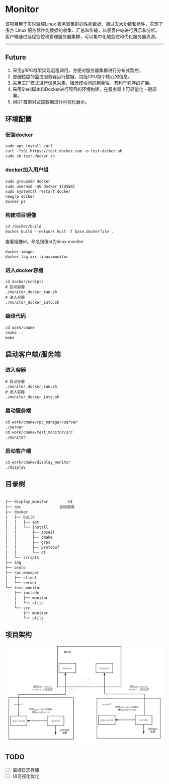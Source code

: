 # Monitor

该项目用于实时监控Linux 服务器集群的性能数据。通过五大功能和组件，实现了多台 Linux 服务器性能数据的收集、汇总和传输，以便客户端进行展示和分析。客户端通过远程监控和管理服务器集群，可以集中化地监控和优化服务器资源。

---

## Future

1. 采用gRPC框架实现远程调用，方便对服务器集群进行分布式监控。
2. 更细粒度的监控服务器运行数据，包括CPU每个核心的信息。
3. 采用工厂模式进行信息采集，降低模块间的耦合性，有利于程序的扩展。
4. 采用Shell脚本和Docker进行项目的环境构建，在服务器上可轻量化一键部署。
5. 用QT框架对监控数据进行可视化展示。

## 环境配置

### 安装docker

```shell
sudo apt install curl
curl -fsSL https://test.docker.com -o test-docker.sh
sudo sh test-docker.sh
```

### docker加入用户组

```shell
sudo groupadd docker
sudo usermod -aG docker ${USER}
sudo systemctl restart docker
newgrp docker
docker ps
```

### 构建项目镜像

```shell
cd /docker/build
docker build --network host -f base.dockerfile .
```

查看镜像id，命名镜像id为linux:monitor

```shell
docker images
docker tag xxx linux:monitor
```

### 进入docker容器

```shell
cd docker/scripts
# 启动容器
./monitor_docker_run.sh
# 进入容器
./monitor_docker_into.sh
```

### 编译代码

```shell
cd work/cmake
cmake ..
make
```

## 启动客户端/服务端

### 进入容器

```shell
# 启动容器
./monitor_docker_run.sh
# 进入容器
./monitor_docker_into.sh
```

### 启动服务端

```shell
cd work/cmake/rpc_manager/server
./server
cd work/cmake/test_monitor/src
./monitor
```

### 启动客户端

```shell
cd work/cmake/display_monitor
./display
```

## 目录树

```

├── display_monitor			UI
├── doc					文档说明
├── docker			
│   ├── build
│   │   ├── apt
│   │   └── install
│   │       ├── abseil
│   │       ├── cmake
│   │       ├── grpc
│   │       ├── protobuf
│   │       └── qt
│   └── scripts
├── img
├── proto
├── rpc_manager
│   ├── client
│   └── server
└── test_monitor
    ├── include
    │   ├── monitor
    │   └── utils
    └── src
        ├── monitor
        └── utils
```

## 项目架构

![项目架构](./img/PRO.png)

## TODO

* [ ] 监控日志存储
* [ ] UI可视化优化
